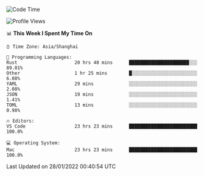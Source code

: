 <!--START_SECTION:waka-->
![Code Time](http://img.shields.io/badge/Code%20Time-958%20hrs%2053%20mins-blue)

![Profile Views](http://img.shields.io/badge/Profile%20Views-6-blue)

📊 **This Week I Spent My Time On** 

```text
⌚︎ Time Zone: Asia/Shanghai

💬 Programming Languages: 
Rust                     20 hrs 48 mins      ██████████████████████░░░   89.01% 
Other                    1 hr 25 mins        █░░░░░░░░░░░░░░░░░░░░░░░░   6.08% 
YAML                     29 mins             ░░░░░░░░░░░░░░░░░░░░░░░░░   2.08% 
JSON                     19 mins             ░░░░░░░░░░░░░░░░░░░░░░░░░   1.41% 
TOML                     13 mins             ░░░░░░░░░░░░░░░░░░░░░░░░░   0.98%

🔥 Editors: 
VS Code                  23 hrs 23 mins      █████████████████████████   100.0%

💻 Operating System: 
Mac                      23 hrs 23 mins      █████████████████████████   100.0%

```


 Last Updated on 28/01/2022 00:40:54 UTC
<!--END_SECTION:waka-->
